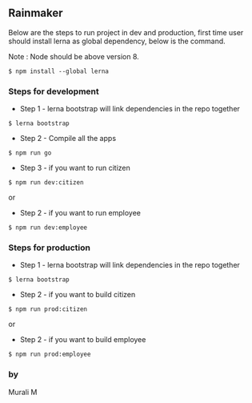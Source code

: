 ## Rainmaker
Below are the steps to run project in dev and production, first time user should install lerna as global dependency, below is the command.

Note : Node should be above version 8. 

```
$ npm install --global lerna

```


### Steps for development
+ Step 1 - lerna bootstrap will link dependencies in the repo together

```
$ lerna bootstrap

```

+ Step 2 - Compile all the apps

```
$ npm run go

```

+ Step 3 - if you want to run citizen

```
$ npm run dev:citizen

```

or

+ Step 2 - if you want to run employee

```
$ npm run dev:employee

```

### Steps for production
+ Step 1 - lerna bootstrap will link dependencies in the repo together

```
$ lerna bootstrap

```

+ Step 2 - if you want to build citizen

```
$ npm run prod:citizen

```

or

+ Step 2 - if you want to build employee

```
$ npm run prod:employee

```

### by
Murali M
